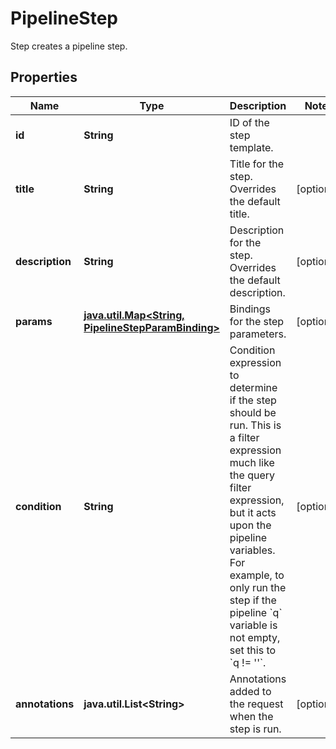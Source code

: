 

# PipelineStep

Step creates a pipeline step.
## Properties

Name | Type | Description | Notes
------------ | ------------- | ------------- | -------------
**id** | **String** | ID of the step template. | 
**title** | **String** | Title for the step. Overrides the default title. |  [optional]
**description** | **String** | Description for the step. Overrides the default description. |  [optional]
**params** | [**java.util.Map&lt;String, PipelineStepParamBinding&gt;**](PipelineStepParamBinding.md) | Bindings for the step parameters. |  [optional]
**condition** | **String** | Condition expression to determine if the step should be run.  This is a filter expression much like the query filter expression, but it acts upon the pipeline variables.  For example, to only run the step if the pipeline &#x60;q&#x60; variable is not empty, set this to &#x60;q !&#x3D; &#39;&#39;&#x60;. |  [optional]
**annotations** | **java.util.List&lt;String&gt;** | Annotations added to the request when the step is run. |  [optional]



